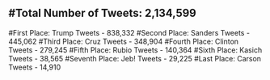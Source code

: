 #Total Number of Tweets: 2,134,599 
---
#First Place: Trump Tweets - 838,332
#Second Place: Sanders Tweets - 445,062
#Third Place: Cruz Tweets - 348,904
#Fourth Place: Clinton Tweets - 279,245
#Fifth Place: Rubio Tweets - 140,364
#Sixth Place: Kasich Tweets - 38,565
#Seventh Place: Jeb! Tweets - 29,225
#Last Place: Carson Tweets - 14,910
